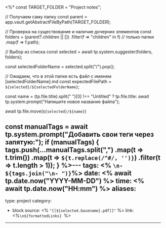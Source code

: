 <%*
const TARGET_FOLDER = "Project notes";

// Получаем саму папку
const parent = app.vault.getAbstractFileByPath(TARGET_FOLDER);

// Проверка на существование и наличие дочерних элементов
const folders = (parent?.children || [])
    .filter(f => "children" in f) // только папки
    .map(f => f.path);

// Выбор из списка
const selected = await tp.system.suggester(folders, folders);

const selectedFolderName = selected.split("/").pop();

// Ожидаем, что в этой папке есть файл с именем [selectedFolderName].md
const expectedFilePath = `${selected}/${selectedFolderName}`;


const name = (tp.file.title).split(" ")[0] !== "Untitled" ? tp.file.title: await tp.system.prompt("Напишите новое название файла");

await tp.file.move(`${selected}/${name}`)

const manualTags = await tp.system.prompt("Добавить свои теги через запятую:");
if (manualTags) {
    tags.push(...manualTags.split(",")
        .map(t => t.trim())
        .map(t => `${t.replace(/^#/, '')}`) 
        .filter(t => t.length > 1));
}
%>---
tags: <% `\n- ${tags.join("\n- ")}`%>
date: <% await tp.date.now("YYYY-MM-DD") %>
time: <% await tp.date.now("HH:mm") %>
aliases: 
-
type: project
category:
- block
source: <% `"[[${selected.basename}.pdf]]"` %>
link: <%`\n${formattedLinks} `%>
---